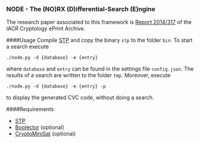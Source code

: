 ### NODE - The (NO)RX (D)ifferential-Search (E)ngine

The research paper associated to this framework is [Report 2014/317](https://eprint.iacr.org/2014/317) of the IACR Cryptology ePrint Archive.

####Usage
Compile [STP](https://stp.github.io/stp/) and copy the binary `stp` to the folder `bin`. To start a search execute
```
./node.py -d {database} -e {entry}
```
where `database` and `entry` can be found in the settings file `config.json`. The results of a search are written to the folder `tmp`. Moreover, execute
```
./node.py -d {database} -e {entry} -p
```
to display the generated CVC code, without doing a search.


####Requirements

  * [STP](https://stp.github.io/stp/)
  * [Boolector](http://fmv.jku.at/boolector/) (optional)
  * [CryptoMiniSat](https://github.com/msoos/cryptominisat) (optional)
